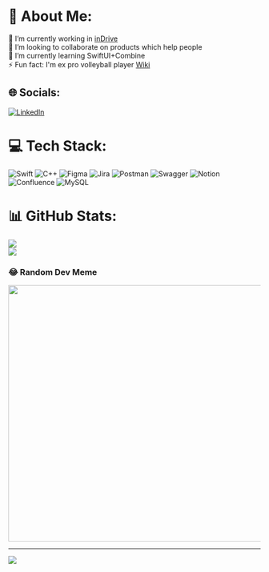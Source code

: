 # 💫 About Me:
🔭 I’m currently working in [inDrive](https://promo.indrive.com/peopledriven)<br>👯 I’m looking to collaborate on products which help people<br>🌱 I’m currently learning SwiftUI+Combine <br>⚡ Fun fact: I'm ex pro volleyball player [Wiki](https://ru.wikipedia.org/wiki/Исмаилов,_Азизбек_Рустамович)<br>


## 🌐 Socials:
[![LinkedIn](https://img.shields.io/badge/LinkedIn-%230077B5.svg?logo=linkedin&logoColor=white)](https://www.linkedin.com/in/azizbek-ismailov/) 

# 💻 Tech Stack:
![Swift](https://img.shields.io/badge/swift-F54A2A?style=plastic&logo=swift&logoColor=white) ![C++](https://img.shields.io/badge/c++-%2300599C.svg?style=plastic&logo=c%2B%2B&logoColor=white) 	![Figma](https://img.shields.io/badge/figma-%23F24E1E.svg?style=plastic&logo=figma&logoColor=white) ![Jira](https://img.shields.io/badge/jira-%230A0FFF.svg?style=plastic&logo=jira&logoColor=white) ![Postman](https://img.shields.io/badge/Postman-FF6C37?style=plastic&logo=postman&logoColor=white) ![Swagger](https://img.shields.io/badge/-Swagger-%23Clojure?style=plastic&logo=swagger&logoColor=white) ![Notion](https://img.shields.io/badge/Notion-%23000000.svg?style=plastic&logo=notion&logoColor=white) ![Confluence](https://img.shields.io/badge/confluence-%23172BF4.svg?style=plastic&logo=confluence&logoColor=white) ![MySQL](https://img.shields.io/badge/mysql-%2300f.svg?style=plastic&logo=mysql&logoColor=white)
# 📊 GitHub Stats:
![](https://github-readme-streak-stats.herokuapp.com/?user=dearich&theme=radical&hide_border=false)<br/>
![](https://github-readme-stats.vercel.app/api/top-langs/?username=dearich&theme=radical&hide_border=false&include_all_commits=true&count_private=true&layout=compact)

### 😂 Random Dev Meme
<img src="https://random-memer.herokuapp.com/" width="512px"/>

---
[![](https://visitcount.itsvg.in/api?id=dearich&icon=0&color=6)](https://visitcount.itsvg.in)

